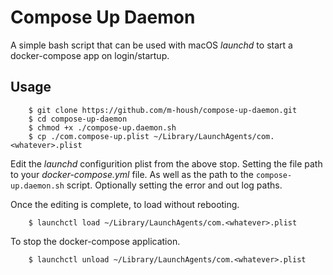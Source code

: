 Compose Up Daemon
=================

A simple bash script that can be used with macOS *launchd* to start a
docker-compose app on login/startup.


Usage
-----

```
    $ git clone https://github.com/m-housh/compose-up-daemon.git
    $ cd compose-up-daemon
    $ chmod +x ./compose-up.daemon.sh
    $ cp ./com.compose-up.plist ~/Library/LaunchAgents/com.<whatever>.plist
```

Edit the *launchd* configurition plist from the above stop.  Setting the
file path to your *docker-compose.yml* file. As well as the path to the
``compose-up.daemon.sh`` script.  Optionally setting the error and out log paths.

Once the editing is complete, to load without rebooting.

```
    $ launchctl load ~/Library/LaunchAgents/com.<whatever>.plist

```

To stop the docker-compose application.

```
    $ launchctl unload ~/Library/LaunchAgents/com.<whatever>.plist 

```

